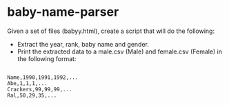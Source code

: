 # baby-name-parser

Given a set of files (babyy<year>.html), create a script that will do the following:
* Extract the year, rank, baby name and gender.
* Print the extracted data to a male.csv (Male) and female.csv (Female) in the following format:

```

Name,1990,1991,1992,...
Abe,1,1,1,...
Crackers,99,99,99,...
Ral,50,29,35,...

```
